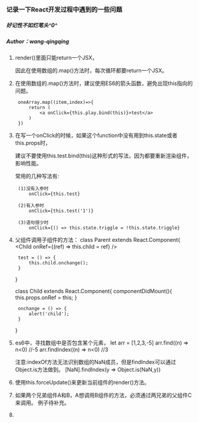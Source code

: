 ### 记录一下React开发过程中遇到的一些问题
##### 好记性不如烂笔头^0^
##### Author：wang-qingqing

1. render()里面只能return一个JSX，

   因此在使用数组的.map()方法时，每次循环都要return一个JSX。

2. 在使用数组的.map()方法时，建议使用ES6的箭头函数，避免出现this指向的问题。

		oneArray.map((item,index)=>{
			return (
				<a onClick={this.play.bind(this)}>test</a>
			)
		})

3. 在写一个onClick的时候，如果这个function中没有用到this.state或者this.props时，

	建议不要使用this.test.bind(this)这种形式的写法，因为都要重新渲染组件，影响性能。

	常用的几种写法有:

		(1)没有入参时
			onClick={this.test}

		(2)有入参时
			onClick={this.test('1')}

		(3)语句很少时
			onClick={() => this.state.triggle = !this.state.triggle}

4. 父组件调用子组件的方法：
	class Parent extends React.Component{
		<Child  onRef={(ref) => this.child = ref} />

		test = () => {
			this.child.onchange();
		}
	}

	class Child extends React.Component{
		componentDidMount(){
			this.props.onRef = this;
		}

		onchange = () => {
			alert('child');
		}
	}

5. es6中，寻找数组中是否包含某个元素，
	let arr = [1,2,3,-5]
	arr.find((n) => n<0)  //-5
	arr.findIndex((n) => n<0)  //3 

	注意:indexOf方法无法识别数组的NaN成员，但是findIndex可以通过Object.is方法做到。
	[NaN].findIndex(y => Object.is(NaN,y))

6. 使用this.forceUpdate()来更新当前组件的render()方法。
	
7. 如果两个兄弟组件A和B，A想调用B组件的方法，必须通过两兄弟的父组件C来调用。
	例子待补充。
	
8. 